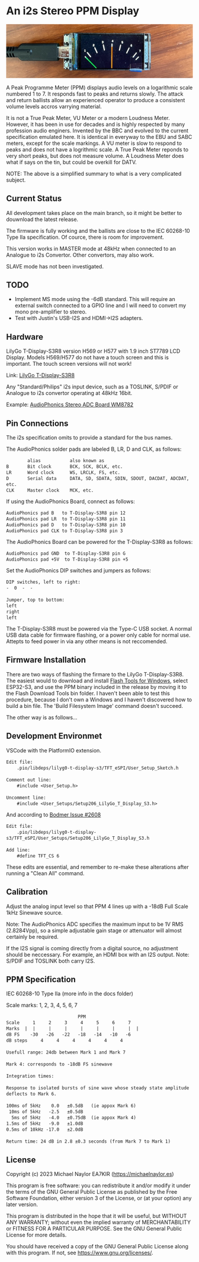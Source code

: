 # An i2s Stereo PPM Display

![Stereo PPM](docs/IMG_0082.jpeg)

A Peak Programme Meter (PPM) displays audio levels on a logarithmic scale numbered 1 to 7. It responds fast to peaks and returns slowly. The attack and return ballists allow an experienced operator to produce a consistent volume levels accros varrying material.

It is not a True Peak Meter, VU Meter or a modern Loudness Meter.  However, it has been in use for decades and is highly respected by many profession audio enginers. Invented by the BBC and evolved to the current specification emulated here.  It is identical in everyway to the EBU and SABC meters, except for the scale markings.  A VU meter is slow to respond to peaks and does not have a logrithmic scale. A True Peak Meter reponds to very short peaks, but does not measure volume. A Loudness Meter does what if says on the tin, but could be overkill for DATV.

NOTE: The above is a simplified summary to what is a very complicated subject.

## Current Status
All development takes place on the main branch, so it might be better to douwnload the latest release.

The firmware is fully working and the ballists are close to the IEC 60268-10 Type IIa specification. Of cource, there is room for improvement.

This version works in MASTER mode at 48kHz when connected to an Analogue to i2s Convertor. Other convertors, may also work.

SLAVE mode has not been investigated.

## TODO

- Implement MS mode using the -6dB standard. This will require an external switch connected to a GPIO line and I will need to convert my mono pre-amplifier to stereo.
- Test with Justin's USB-I2S and HDMI->I2S adapters.

## Hardware

LilyGo T-Display-S3R8 version H569 or H577 with 1.9 inch ST7789 LCD Display. Models H569/H577 do not have a touch screen and this is important.  The touch screen versions will not work!

Link: [LilyGo T-Display-S3R8](<https://www.lilygo.cc/products/t-display-s3?variant=42284559827125>)

Any "Standard/Philips" i2s input device, such as a TOSLINK, S/PDIF or Analogue to i2s convertor operating at 48kHz 16bit.

Example: [AudioPhonics Stereo ADC Board WM8782](<https://www.audiophonics.fr/en/devices-hifi-audio-adc/stereo-adc-board-wm8782-i2s-24bit-192khz-p-14897.html>)

## Pin Connections
The i2s specification omits to provide a standard for the bus names.

The AudioPhonics solder pads are labeled B, LR, D and CLK, as follows:
```
        alias           also known as
B       Bit clock       BCK, SCK, BCLK, etc.
LR      Word clock      WS, LRCLK, FS, etc.
D       Serial data     DATA, SD, SDATA, SDIN, SDOUT, DACDAT, ADCDAT, etc.
CLK     Master clock    MCK, etc. 
```

If using the AudioPhonics Board, connect as follows:
```
AudioPhonics pad B   to T-Display-S3R8 pin 12
AudioPhonics pad LR  to T-Display-S3R8 pin 11
AudioPhonics pad D   to T-Display-S3R8 pin 10
AudioPhonics pad CLK to T-Display-S3R8 pin 3
```

The AudioPhonics Board can be powered for the T-Display-S3R8 as follows:
```
AudioPhonics pad GND  to T-Display-S3R8 pin G
AudioPhonics pad +5V  to T-Display-S3R8 pin +5
```

Set the AudioPhonics DIP switches and jumpers as follows:
```
DIP switches, left to right:
-  0  -  -

Jumper, top to bottom:
left
right
left
```

The T-Display-S3R8 must be powered via the Type-C USB socket. A normal USB data cable for firmware flashing, or a power only cable for normal use. Attepts to feed power in via any other means is not reccomended.

## Firmware Installation
There are two ways of flashing the firmare to the LilyGo T-Display-S3R8. The easiest would to download and install [Flash Tools for Windows](https://www.espressif.com/en/support/download/other-tools), select ESP32-S3, and use the PPM binary included in the release by moving it to the Flash Download Tools bin folder. I haven't been able to test this procedure, because I don't own a Windows and I haven't discovered how to build a bin file.  The 'Build Filesystem Image' command doesn't succeed.

The other way is as follows...

## Development Environmet

VSCode with the PlatformIO extension.
```
Edit file: 
    .pio/libdeps/lilyg0-t-display-s3/TFT_eSPI/User_Setup_Sketch.h

Comment out line:
    #include <User_Setup.h>

Uncomment line:
    #include <User_Setups/Setup206_LilyGo_T_Display_S3.h>
```
And according to [Bodmer Issue #2608](https://github.com/Bodmer/TFT_eSPI/discussions/2608#discussioncomment-5932379)
```
Edit file:
    .pio/libdeps/lilyg0-t-display-s3/TFT_eSPI/User_Setups/Setup206_LilyGo_T_Display_S3.h

Add line:
    #define TFT_CS 6
```
These edits are essential, and remember to re-make these alterations after running a "Clean All" command.

## Calibration
Adjust the analog input level so that PPM 4 lines up with a -18dB Full Scale 1kHz Sinewave source.

Note: The AudioPhonics ADC specifies the maximum input to be 1V RMS (2.8284Vpp), so a simple adjustable gain stage or attenuator will almost certainly be required.

If the I2S signal is coming directly from a digital source, no adjustment should be neccessary. For example, an HDMI box with an I2S output. Note: S/PDIF and TOSLINK both carry I2S.

## PPM Specification
IEC 60268-10 Type IIa (more info in the docs folder)

Scale marks: 1, 2, 3, 4, 5, 6, 7

```
                           PPM
Scale     1     2     3     4     5     6     7
Marks  |  |     |     |     |     |     |     |  |
dB FS    -30   -26   -22   -18   -14   -10   -6
dB steps     4     4     4     4     4     4

Usefull range: 24db between Mark 1 and Mark 7

Mark 4: corresponds to -18dB FS sinewave

Integration times:

Response to isolated bursts of sine wave whose steady state amplitude deflects to Mark 6.

100ms of 5kHz    0.0   ±0.5dB   (ie appox Mark 6)
 10ms of 5kHz   -2.5   ±0.5dB
  5ms of 5kHz   -4.0   ±0.75dB  (ie appox Mark 4)
1.5ms of 5kHz   -9.0   ±1.0dB
0.5ms of 10kHz -17.0   ±2.0dB

Return time: 24 dB in 2.8 ±0.3 seconds (from Mark 7 to Mark 1)
```

## License

Copyright (c) 2023 Michael Naylor EA7KIR (https://michaelnaylor.es)

This program is free software: you can redistribute it and/or modify it under the terms of the GNU General Public License as published by the Free Software Foundation, either version 3 of the License, or (at your option) any later version.

This program is distributed in the hope that it will be useful, but WITHOUT ANY WARRANTY; without even the implied warranty of MERCHANTABILITY or FITNESS FOR A PARTICULAR PURPOSE. See the GNU General Public License for more details.

You should have received a copy of the GNU General Public License along with this program. If not, see https://www.gnu.org/licenses/.